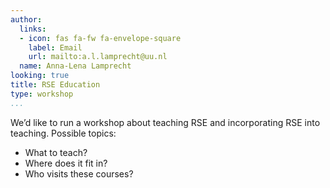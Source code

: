 ```yaml
---
author:
  links:
  - icon: fas fa-fw fa-envelope-square
    label: Email
    url: mailto:a.l.lamprecht@uu.nl
  name: Anna-Lena Lamprecht
looking: true
title: RSE Education
type: workshop
...
```


We’d like to run a workshop about teaching RSE and incorporating RSE into teaching. Possible topics:
 * What to teach?
 * Where does it fit in? 
 * Who visits these courses?
